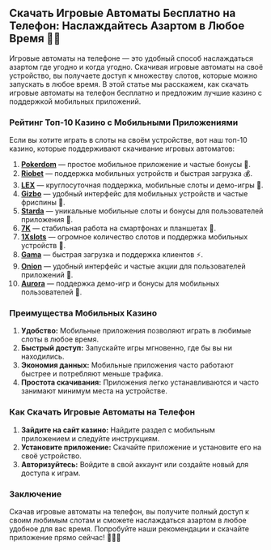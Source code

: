 ## Скачать Игровые Автоматы Бесплатно на Телефон: Наслаждайтесь Азартом в Любое Время 📲🎰

Игровые автоматы на телефоне — это удобный способ наслаждаться азартом где угодно и когда угодно. Скачивая игровые автоматы на своё устройство, вы получаете доступ к множеству слотов, которые можно запускать в любое время. В этой статье мы расскажем, как скачать игровые автоматы на телефон бесплатно и предложим лучшие казино с поддержкой мобильных приложений.

### Рейтинг Топ-10 Казино с Мобильными Приложениями

Если вы хотите играть в слоты на своём устройстве, вот наш топ-10 казино, которые поддерживают скачивание игровых автоматов:

1. **[Pokerdom](https://brandplay.link/4k77v2yx)** — простое мобильное приложение и частые бонусы 🎲.
2. **[Riobet](https://brandplay.link/7xBLTPyj)** — поддержка мобильных устройств и быстрая загрузка 💰.
3. **[LEX](https://brandplay.link/zW4hdDFV)** — круглосуточная поддержка, мобильные слоты и демо-игры 🎉.
4. **[Gizbo](https://brandplay.link/bprXw4YV)** — удобный интерфейс для мобильных устройств и частые фриспины 🎁.
5. **[Starda](https://brandplay.link/fB7xwRFL)** — уникальные мобильные слоты и бонусы для пользователей приложения 🎈.
6. **[7K](https://brandplay.link/BvQyFShp)** — стабильная работа на смартфонах и планшетах 🎯.
7. **[1Xslots](https://brandplay.link/hSB1khtr)** — огромное количество слотов и поддержка мобильных устройств 🌟.
8. **[Gama](https://brandplay.link/j6NMKsDz)** — быстрая загрузка и поддержка клиентов ⚡.
9. **[Onion](https://brandplay.link/zBGRVpQ9)** — удобный интерфейс и частые акции для пользователей приложений 🎰.
10. **[Aurora](https://10trafic-stat2.com/click/668546556bcc6313411604bd/6766/13032/subaccount)** — поддержка демо-игр и бонусы для мобильных пользователей 💎.

### Преимущества Мобильных Казино

1. **Удобство:** Мобильные приложения позволяют играть в любимые слоты в любое время.
2. **Быстрый доступ:** Запускайте игры мгновенно, где бы вы ни находились.
3. **Экономия данных:** Мобильные приложения часто работают быстрее и потребляют меньше трафика.
4. **Простота скачивания:** Приложения легко устанавливаются и часто занимают минимум места на устройстве.

### Как Скачать Игровые Автоматы на Телефон

1. **Зайдите на сайт казино:** Найдите раздел с мобильным приложением и следуйте инструкциям.
2. **Установите приложение:** Скачайте приложение и установите его на своё устройство.
3. **Авторизуйтесь:** Войдите в свой аккаунт или создайте новый для доступа к играм.

### Заключение

Скачав игровые автоматы на телефон, вы получите полный доступ к своим любимым слотам и сможете наслаждаться азартом в любое удобное для вас время. Попробуйте наши рекомендации и скачайте приложение прямо сейчас! 🎉📲💸
